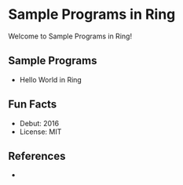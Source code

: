 # Sample Programs in Ring

Welcome to Sample Programs in Ring!

## Sample Programs

- Hello World in Ring

## Fun Facts

- Debut: 2016
- License: MIT

## References

-

